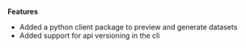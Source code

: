 **Features**

- Added a python client package to preview and generate datasets
- Added support for api versioning in the cli